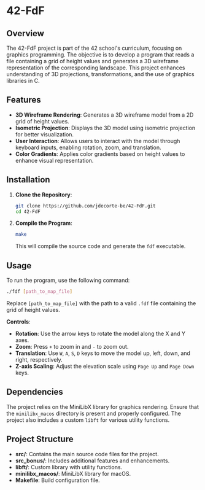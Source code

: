 # 42-FdF

## Overview

The 42-FdF project is part of the 42 school's curriculum, focusing on graphics programming. The objective is to develop a program that reads a file containing a grid of height values and generates a 3D wireframe representation of the corresponding landscape. This project enhances understanding of 3D projections, transformations, and the use of graphics libraries in C.

## Features

- **3D Wireframe Rendering**: Generates a 3D wireframe model from a 2D grid of height values.
- **Isometric Projection**: Displays the 3D model using isometric projection for better visualization.
- **User Interaction**: Allows users to interact with the model through keyboard inputs, enabling rotation, zoom, and translation.
- **Color Gradients**: Applies color gradients based on height values to enhance visual representation.

## Installation

1. **Clone the Repository**:
   ```bash
   git clone https://github.com/jdecorte-be/42-FdF.git
   cd 42-FdF
   ```

2. **Compile the Program**:
   ```bash
   make
   ```

   This will compile the source code and generate the `fdf` executable.

## Usage

To run the program, use the following command:

```bash
./fdf [path_to_map_file]
```

Replace `[path_to_map_file]` with the path to a valid `.fdf` file containing the grid of height values.

**Controls**:

- **Rotation**: Use the arrow keys to rotate the model along the X and Y axes.
- **Zoom**: Press `+` to zoom in and `-` to zoom out.
- **Translation**: Use `W`, `A`, `S`, `D` keys to move the model up, left, down, and right, respectively.
- **Z-axis Scaling**: Adjust the elevation scale using `Page Up` and `Page Down` keys.

## Dependencies

The project relies on the MiniLibX library for graphics rendering. Ensure that the `minilibx_macos` directory is present and properly configured. The project also includes a custom `libft` for various utility functions.

## Project Structure

- **src/**: Contains the main source code files for the project.
- **src_bonus/**: Includes additional features and enhancements.
- **libft/**: Custom library with utility functions.
- **minilibx_macos/**: MiniLibX library for macOS.
- **Makefile**: Build configuration file.


